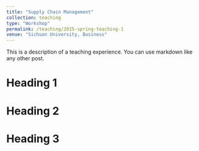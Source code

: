 ```yaml
---
title: "Supply Chain Management"
collection: teaching
type: "Workshop"
permalink: /teaching/2015-spring-teaching-1
venue: "Sichuan University, Business"
---
```


This is a description of a teaching experience. You can use markdown like any other post.

Heading 1
======

Heading 2
======

Heading 3
======
